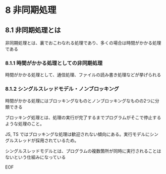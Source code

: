 # 8 非同期処理
## 8.1 非同期処理とは
非同期処理とは、裏でおこわなれる処理であり、多くの場合は時間がかかる処理である

### 8.1.1 時間がかかる処理としての非同期処理

時間がかかる処理として、通信処理、ファイルの読み書き処理などが挙げられる

### 8.1.2 シングルスレッドモデル・ノンブロッキング

時間がかかる処理にはブロッキングなものとノンブロッキングなものの2つに分類できる

ブロッキング処理とは、処理の実行が完了するまでプログラムがそこで停止するような処理のこと。

JS, TS ではブロッキングな処理は歓迎されない傾向にある。実行モデルにシングルスレッドが採用されているため。

シングルスレッドモデルとは、プログラムの複数箇所が同時に実行されることはないという仕組みになっている








EOF
